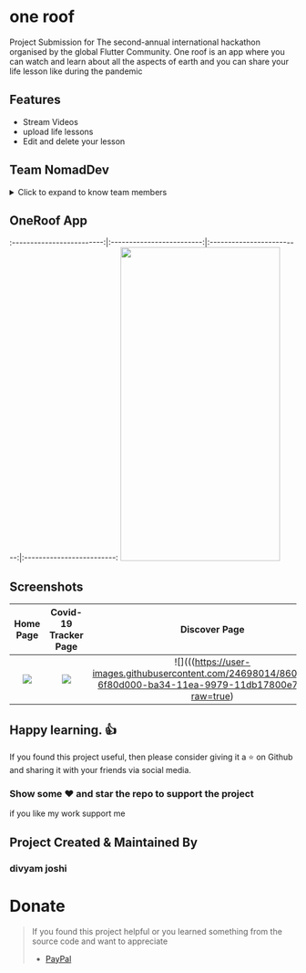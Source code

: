 # one roof
Project Submission  for The second-annual international hackathon organised by the global Flutter Community.
One roof  is an app where you can watch and learn about all the aspects of earth and you can share your life lesson like during the pandemic
## Features
* Stream Videos
* upload life lessons
* Edit and delete your lesson


## Team NomadDev
<details>
     <summary> Click to expand to know team members </summary>
     
    Divyam Joshi
    Mayank Pandey
</details>

## OneRoof App        
:-------------------------:|:-------------------------:|:-------------------------:|:-------------------------:
<img src="https://user-images.githubusercontent.com/24698014/86006569-ca65f780-ba33-11ea-9ea0-a7c08d4eb9b2.gif" width="280" height="550">
## Screenshots

Home Page        |    Covid-19 Tracker Page                  |  Discover Page        |  No Internet Connection
:-------------------------:|:-------------------------:|:-------------------------:|:-------------------------:
![](https://user-images.githubusercontent.com/24698014/86006750-0d27cf80-ba34-11ea-8998-a07b59860595.png?raw=true)|![](https://user-images.githubusercontent.com/24698014/86006846-35afc980-ba34-11ea-8e98-8ef06256d7f9.png?raw=true)|![](((https://user-images.githubusercontent.com/24698014/86006993-6f80d000-ba34-11ea-9979-11db17800e7b.png?raw=true)|![](https://user-images.githubusercontent.com/24698014/86007042-80314600-ba34-11ea-9e45-f8b65c422d49.png)|

## Happy learning. :+1:
If you found this project useful, then please consider giving it a :star: on Github and sharing it with your friends via social media.
### Show some :heart: and star the repo to support the project
if you like my work support me 
## Project Created & Maintained By

### divyam joshi
# Donate

> If you found this project helpful or you learned something from the source code and want to appreciate
>
> - [PayPal](https://paypal.me/divyamjoshi)
<br>

